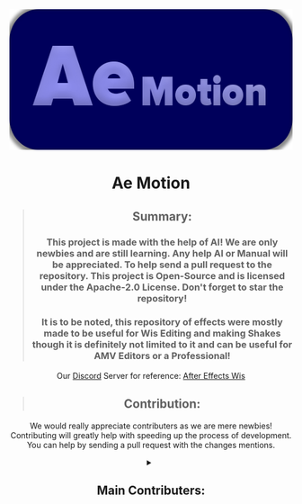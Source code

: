 <div align = center>

<img src="https://raw.githubusercontent.com/NotYetEasy/AE-Motion/refs/heads/main/AE%20Motion.png" width="545" height="250" alt="banner">
<br>

# Ae Motion
>## Summary:
>### This project is made with the help of AI! We are only newbies and are still learning. Any help AI or Manual will be appreciated. To help send a pull request to the repository. This project is Open-Source and is licensed under the Apache-2.0 License. Don't forget to star the repository!
>### It is to be noted, this repository of effects were mostly made to be useful for Wis Editing and making Shakes though it is definitely not limited to it and can be useful for AMV Editors or a Professional!
Our [Discord](https://discord.com/) Server for reference:
[After Effects Wis](https://discord.gg/wg6k3JCD9s)

>## Contribution:
We would really appreciate contributers as we are mere newbies! Contributing will greatly help with speeding up the process of development. You can help by sending a pull request with the changes mentions.

<details>
<summary><h2>Main Contributers:</h2></summary>
<br>* DKT: Coding almost everything with AI.
<br>* Unknown1234: Assisting him with understand code.
</details>
